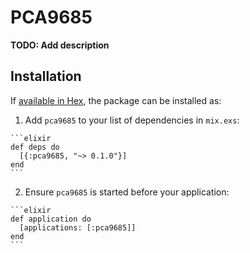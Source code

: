 # PCA9685

**TODO: Add description**

## Installation

If [available in Hex](https://hex.pm/docs/publish), the package can be installed as:

  1. Add `pca9685` to your list of dependencies in `mix.exs`:

    ```elixir
    def deps do
      [{:pca9685, "~> 0.1.0"}]
    end
    ```

  2. Ensure `pca9685` is started before your application:

    ```elixir
    def application do
      [applications: [:pca9685]]
    end
    ```


